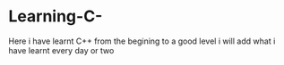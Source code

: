 # Learning-C-
Here i have learnt C++ from the begining to a good level i will add what i have learnt every day or two

